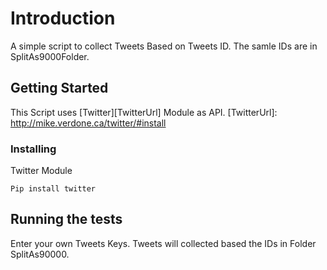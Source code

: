 # Introduction 

A simple script to collect Tweets Based on Tweets ID. The samle IDs are in SplitAs9000Folder.

## Getting Started

This Script uses [Twitter][TwitterUrl] Module as API.
[TwitterUrl]: http://mike.verdone.ca/twitter/#install 

### Installing

Twitter Module

```
Pip install twitter 
```

## Running the tests

Enter your own Tweets Keys. Tweets will collected based the IDs in Folder SplitAs90000.

